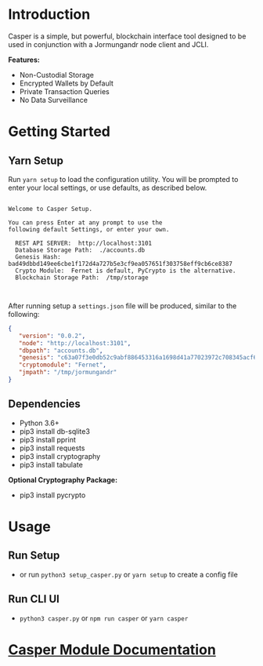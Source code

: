 # Introduction

Casper is a simple, but powerful, blockchain interface tool designed to be used in conjunction with a Jormungandr node client and JCLI.  

**Features:**
* Non-Custodial Storage
* Encrypted Wallets by Default
* Private Transaction Queries
* No Data Surveillance

# Getting Started

## Yarn Setup

Run `yarn setup` to load the configuration utility.  You will be prompted to enter your local settings, or use defaults, as described below.


```ascii

Welcome to Casper Setup.

You can press Enter at any prompt to use the
following default Settings, or enter your own.

  REST API SERVER:  http://localhost:3101
  Database Storage Path:  ./accounts.db
  Genesis Hash:  bad49dbbd149ee6cbe1f172d4a727b5e3cf9ea057651f303758eff9cb6ce8387
  Crypto Module:  Fernet is default, PyCrypto is the alternative.
  Blockchain Storage Path:  /tmp/storage



```

After running setup a `settings.json` file will be produced, similar to the following:


```json
{
   "version": "0.0.2",
   "node": "http://localhost:3101",
   "dbpath": "accounts.db",
   "genesis": "c63a07f3e0db52c9abf886453316a1698d41a77023972c708345acf6645a8c0c",
   "cryptomodule": "Fernet",
   "jmpath": "/tmp/jormungandr"
}
```
## Dependencies
* Python 3.6+
* pip3 install db-sqlite3
* pip3 install pprint
* pip3 install requests
* pip3 install cryptography
* pip3 install tabulate

**Optional Cryptography Package:**
* pip3 install pycrypto

# Usage
## Run Setup
* or run `python3 setup_casper.py` or `yarn setup` to create a config file

## Run CLI UI
* `python3 casper.py` or `npm run casper` or `yarn casper`



# [Casper Module Documentation](casper.md)
